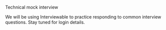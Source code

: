Technical mock interview

We will be using Interviewable to practice responding to common interview questions. Stay tuned for login details. 
